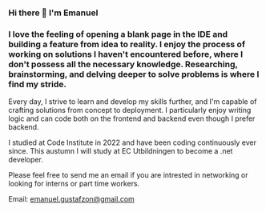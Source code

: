 ### Hi there 👋 I'm Emanuel

### I love the feeling of opening a blank page in the IDE and building a feature from idea to reality. I enjoy the process of working on solutions I haven't encountered before, where I don't possess all the necessary knowledge. Researching, brainstorming, and delving deeper to solve problems is where I find my stride.

Every day, I strive to learn and develop my skills further, and I'm capable of crafting solutions from concept to deployment. I particularly enjoy writing logic and can code both on the frontend and backend even though I prefer backend.

I studied at Code Institute in 2022 and have been coding continuously ever since. This austumn I will study at EC Utbildningen to become a .net developer.

Please feel free to send me an email if you are intrested in networking or looking for interns or part time workers.

Email: emanuel.gustafzon@gmail.com

<!--
**EmanuelGustafzon/EmanuelGustafzon** is a ✨ _special_ ✨ repository because its `README.md` (this file) appears on your GitHub profile.

Here are some ideas to get you started:

- 🔭 I’m currently working on ...
- 🌱 I’m currently learning ...
- 👯 I’m looking to collaborate on ...
- 🤔 I’m looking for help with ...
- 💬 Ask me about ...
- 📫 How to reach me: ...
- 😄 Pronouns: ...
- ⚡ Fun fact: ...
-->
